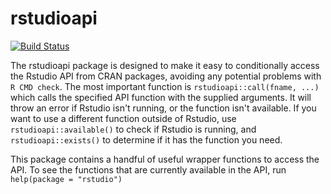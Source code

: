 # rstudioapi

[![Build Status](https://travis-ci.org/rstudio/rstudioapi.png?branch=master)](https://travis-ci.org/rstudio/rstudioapi)

The rstudioapi package is designed to make it easy to conditionally access the Rstudio API from CRAN packages, avoiding any potential problems with `R CMD check`.
The most important function is `rstudioapi::call(fname, ...)` which calls the specified API function with the supplied arguments.  It will throw an error if Rstudio isn't running, or the function isn't available. If you want to use a different function outside of Rstudio, use `rstudioapi::available()` to check if Rstudio is running, and `rstudioapi::exists()` to determine if it has the function you need.

This package contains a handful of useful wrapper functions to access the API. To see the functions that are currently available in the API, run `help(package = "rstudio")`